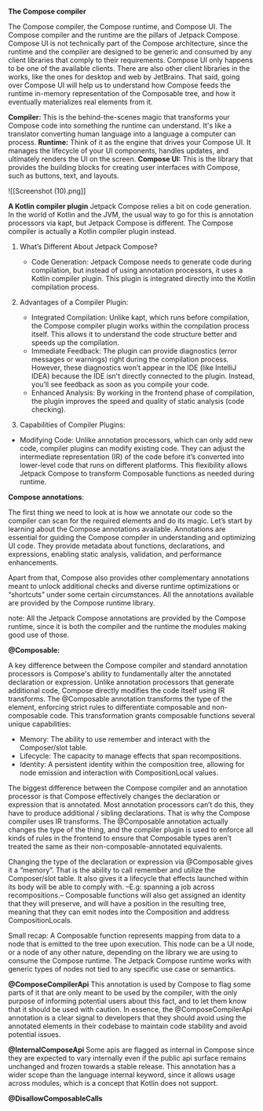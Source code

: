 **The Compose compiler**

 The Compose compiler, the Compose runtime, and Compose UI.
 The Compose compiler and the runtime are the pillars of Jetpack Compose.
 Compose UI is not technically part of the Compose architecture, since the runtime and the compiler are designed to be generic and consumed by any client libraries that comply to their requirements. Compose UI only happens to be one of the available clients. 
There are also other client libraries in the works,
like the ones for desktop and web by JetBrains. That said, going over Compose UI will help us to understand how Compose feeds the runtime in-memory representation of the Composable tree, and how it eventually materializes real elements from it.

**Compiler:** This is the behind-the-scenes magic that transforms your Compose code into something the runtime can understand. It's like a translator converting human language into a language a computer can process.
**Runtime:** Think of it as the engine that drives your Compose UI. It manages the lifecycle of your UI components, handles updates, and ultimately renders the UI on the screen.
**Compose UI:** This is the library that provides the building blocks for creating user interfaces with Compose, such as buttons, text, and layouts.

![[Screenshot (10).png]]


**A Kotlin compiler plugin**
Jetpack Compose relies a bit on code generation. In the world of Kotlin and the JVM, the usual way to go for this is annotation processors via kapt, but Jetpack Compose is different. The Compose compiler is actually a Kotlin compiler plugin instead.

1. What’s Different About Jetpack Compose?
   - Code Generation: Jetpack Compose needs to generate code during compilation, but instead of using annotation processors, it uses a Kotlin compiler plugin. This plugin is integrated directly into the Kotlin compilation process.

2. Advantages of a Compiler Plugin:
    - Integrated Compilation: Unlike kapt, which runs before compilation, the Compose compiler plugin works within the compilation process itself. This allows it to understand the code structure better and speeds up the compilation.
    - Immediate Feedback: The plugin can provide diagnostics (error messages or warnings) right during the compilation process. However, these diagnostics won’t appear in the IDE (like IntelliJ IDEA) because the IDE isn't directly connected to the plugin. Instead, you’ll see feedback as soon as you compile your code.
    - Enhanced Analysis: By working in the frontend phase of compilation, the plugin improves the speed and quality of static analysis (code checking).

3. Capabilities of Compiler Plugins:
  - Modifying Code: Unlike annotation processors, which can only add new code, compiler plugins can modify existing code. They can adjust the intermediate representation (IR) of the code before it’s converted into lower-level code that runs on different platforms. This flexibility allows Jetpack Compose to transform Composable functions as needed during runtime.


**Compose annotations**:

The first thing we need to look at is how we annotate our code so the compiler can scan for the required elements and do its magic. Let’s start by learning about the Compose annotations available.
Annotations are essential for guiding the Compose compiler in understanding and optimizing UI code. They provide metadata about functions, declarations, and expressions, enabling static analysis, validation, and performance enhancements.

Apart from that, Compose also provides other complementary annotations meant to unlock additional checks and diverse runtime optimizations or “shortcuts” under some certain circumstances. All the annotations available are provided by the Compose runtime library.

note: All the Jetpack Compose annotations are provided by the Compose runtime, since it is both the compiler and the runtime the modules making good use of those.

**@Composable:**

A key difference between the Compose compiler and standard annotation processors is Compose's ability to fundamentally alter the annotated declaration or expression. Unlike annotation processors that generate additional code, Compose directly modifies the code itself using IR transforms. The @Composable annotation transforms the type of the element, enforcing strict rules to differentiate composable and non-composable code.
This transformation grants composable functions several unique capabilities:

- Memory: The ability to use remember and interact with the Composer/slot table.
- Lifecycle: The capacity to manage effects that span recompositions.
- Identity: A persistent identity within the composition tree, allowing for node emission and interaction with CompositionLocal values.

The biggest difference between the Compose compiler and an annotation processor is that Compose effectively changes the declaration or expression that is annotated. Most annotation processors can’t do this, they have to produce additional / sibling declarations. That is why the Compose compiler uses IR transforms. The @Composable annotation actually changes the type of the thing, and the compiler plugin is used to enforce all kinds of rules in the frontend to ensure that Composable types aren’t treated the same as their non-composable-annotated equivalents.

Changing the type of the declaration or expression via @Composable gives it a “memory”. That is the ability to call remember and utilize the Composer/slot table. It also gives it a lifecycle that effects launched within its body will be able to comply with. –E.g: spanning a job across recompositions.– Composable functions will also get assigned an identity that they will preserve, and will have a position in the resulting tree, meaning that they can emit nodes into the Composition and address CompositionLocals.


Small recap: A Composable function represents mapping from data to a node that is emitted to the tree upon execution. This node can be a UI node, or a node of any other nature, depending on the library we are using to consume the Compose runtime. The Jetpack Compose runtime works with generic types of nodes not tied to any specific use case or semantics.

**@ComposeCompilerApi**
This annotation is used by Compose to flag some parts of it that are only meant to be used by the compiler, with the only purpose of informing potential users about this fact, and to let them know that it should be used with caution.
In essence, the @ComposeCompilerApi annotation is a clear signal to developers that they should avoid using the annotated elements in their codebase to maintain code stability and avoid potential issues.


**@InternalComposeApi**
Some apis are flagged as internal in Compose since they are expected to vary internally even if the public api surface remains unchanged and frozen towards a stable release. This annotation has a wider scope than the language internal keyword, since it allows usage across modules, which is a concept that Kotlin does not support.


**@DisallowComposableCalls**